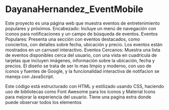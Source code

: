 # DayanaHernandez_EventMobile
Este proyecto es una página web que muestra eventos de entretenimiento populares y próximos.
Encabezado: Incluye un menú de navegación con íconos para notificaciones y un campo de búsqueda de eventos.
Eventos Populares: Presenta una sección con eventos destacados, como conciertos, con detalles sobre fecha, ubicación y precio. Los eventos están mostrados en un carrusel interactivo.
Eventos Cercanos: Muestra una lista de eventos disponibles cerca del usuario, con una vista en cuadrícula de tarjetas que incluyen imágenes, información sobre la ubicación, fecha y precios.
El diseño se trata de ser lo mas limpio y moderno, con uso de íconos y fuentes de Google, y la funcionalidad interactiva de notifacion se maneja con JavaScript.

Este código está estructurado con HTML y estilizado usando CSS, haciendo uso de bibliotecas como Font Awesome para los íconos y Material Icons para mejorar la experiencia del usuario.
Tiene una pagina extra donde puede observar todos los elementos 
